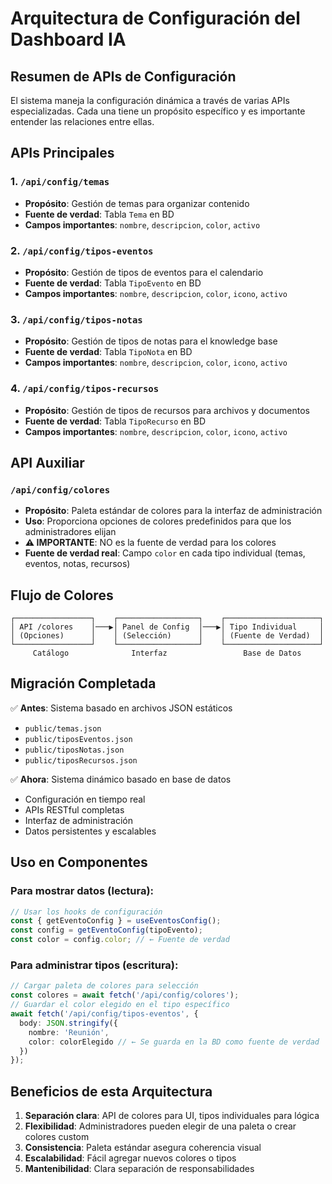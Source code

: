 # Arquitectura de Configuración del Dashboard IA

## Resumen de APIs de Configuración

El sistema maneja la configuración dinámica a través de varias APIs especializadas. Cada una tiene un propósito específico y es importante entender las relaciones entre ellas.

## APIs Principales

### 1. `/api/config/temas`
- **Propósito**: Gestión de temas para organizar contenido
- **Fuente de verdad**: Tabla `Tema` en BD
- **Campos importantes**: `nombre`, `descripcion`, `color`, `activo`

### 2. `/api/config/tipos-eventos` 
- **Propósito**: Gestión de tipos de eventos para el calendario
- **Fuente de verdad**: Tabla `TipoEvento` en BD
- **Campos importantes**: `nombre`, `descripcion`, `color`, `icono`, `activo`

### 3. `/api/config/tipos-notas`
- **Propósito**: Gestión de tipos de notas para el knowledge base
- **Fuente de verdad**: Tabla `TipoNota` en BD  
- **Campos importantes**: `nombre`, `descripcion`, `color`, `icono`, `activo`

### 4. `/api/config/tipos-recursos`
- **Propósito**: Gestión de tipos de recursos para archivos y documentos
- **Fuente de verdad**: Tabla `TipoRecurso` en BD
- **Campos importantes**: `nombre`, `descripcion`, `color`, `icono`, `activo`

## API Auxiliar

### `/api/config/colores`
- **Propósito**: Paleta estándar de colores para la interfaz de administración
- **Uso**: Proporciona opciones de colores predefinidos para que los administradores elijan
- **⚠️ IMPORTANTE**: NO es la fuente de verdad para los colores
- **Fuente de verdad real**: Campo `color` en cada tipo individual (temas, eventos, notas, recursos)

## Flujo de Colores

```
┌─────────────────┐    ┌──────────────────┐    ┌─────────────────────┐
│ API /colores    │───▶│ Panel de Config  │───▶│ Tipo Individual     │
│ (Opciones)      │    │ (Selección)      │    │ (Fuente de Verdad)  │
└─────────────────┘    └──────────────────┘    └─────────────────────┘
     Catálogo              Interfaz                 Base de Datos
```

## Migración Completada

✅ **Antes**: Sistema basado en archivos JSON estáticos
- `public/temas.json`
- `public/tiposEventos.json` 
- `public/tiposNotas.json`
- `public/tiposRecursos.json`

✅ **Ahora**: Sistema dinámico basado en base de datos
- Configuración en tiempo real
- APIs RESTful completas
- Interfaz de administración
- Datos persistentes y escalables

## Uso en Componentes

### Para mostrar datos (lectura):
```typescript
// Usar los hooks de configuración
const { getEventoConfig } = useEventosConfig();
const config = getEventoConfig(tipoEvento);
const color = config.color; // ← Fuente de verdad
```

### Para administrar tipos (escritura):
```typescript
// Cargar paleta de colores para selección
const colores = await fetch('/api/config/colores');
// Guardar el color elegido en el tipo específico
await fetch('/api/config/tipos-eventos', {
  body: JSON.stringify({ 
    nombre: 'Reunión',
    color: colorElegido // ← Se guarda en la BD como fuente de verdad
  })
});
```

## Beneficios de esta Arquitectura

1. **Separación clara**: API de colores para UI, tipos individuales para lógica
2. **Flexibilidad**: Administradores pueden elegir de una paleta o crear colores custom
3. **Consistencia**: Paleta estándar asegura coherencia visual
4. **Escalabilidad**: Fácil agregar nuevos colores o tipos
5. **Mantenibilidad**: Clara separación de responsabilidades
